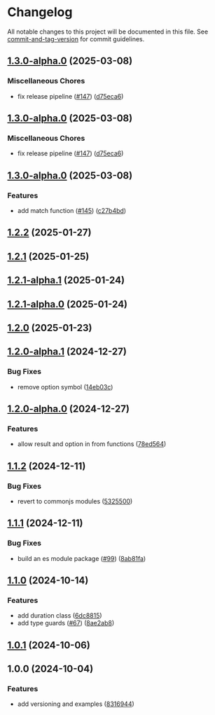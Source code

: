 # Changelog

All notable changes to this project will be documented in this file. See
[commit-and-tag-version](https://github.com/absolute-version/commit-and-tag-version)
for commit guidelines.

## [1.3.0-alpha.0](https://github.com/rowan-gud/ts-core/compare/v1.3.0-alpha.0...v1.3.0-alpha.0) (2025-03-08)


### Miscellaneous Chores

* fix release pipeline ([#147](https://github.com/rowan-gud/ts-core/issues/147)) ([d75eca6](https://github.com/rowan-gud/ts-core/commit/d75eca6e8313e19be89020c666db45db6942343f))

## [1.3.0-alpha.0](https://github.com/rowan-gud/ts-core/compare/v1.3.0-alpha.0...v1.3.0-alpha.0) (2025-03-08)


### Miscellaneous Chores

* fix release pipeline ([#147](https://github.com/rowan-gud/ts-core/issues/147)) ([d75eca6](https://github.com/rowan-gud/ts-core/commit/d75eca6e8313e19be89020c666db45db6942343f))

## [1.3.0-alpha.0](https://github.com/rowan-gud/ts-core/compare/v1.2.2...v1.3.0-alpha.0) (2025-03-08)


### Features

* add match function ([#145](https://github.com/rowan-gud/ts-core/issues/145)) ([c27b4bd](https://github.com/rowan-gud/ts-core/commit/c27b4bdb8a940d23a0075befee99ea79c7951826))

## [1.2.2](https://github.com/rowan-gud/ts-core/compare/v1.2.1...v1.2.2) (2025-01-27)

## [1.2.1](https://github.com/rowan-gud/ts-core/compare/v1.2.1-alpha.1...v1.2.1) (2025-01-25)

## [1.2.1-alpha.1](https://github.com/rowan-gud/ts-core/compare/v1.2.1-alpha.0...v1.2.1-alpha.1) (2025-01-24)

## [1.2.1-alpha.0](https://github.com/rowan-gud/ts-core/compare/v1.2.0...v1.2.1-alpha.0) (2025-01-24)

## [1.2.0](https://github.com/rowan-gud/ts-core/compare/v1.2.0-alpha.1...v1.2.0) (2025-01-23)

## [1.2.0-alpha.1](https://github.com/rowan-gud/ts-core/compare/v1.2.0-alpha.0...v1.2.0-alpha.1) (2024-12-27)

### Bug Fixes

- remove option symbol
  ([14eb03c](https://github.com/rowan-gud/ts-core/commit/14eb03c55136219fc2d1e04f937be4cd78b2a946))

## [1.2.0-alpha.0](https://github.com/rowan-gud/ts-core/compare/v1.1.2...v1.2.0-alpha.0) (2024-12-27)

### Features

- allow result and option in from functions
  ([78ed564](https://github.com/rowan-gud/ts-core/commit/78ed56483fcb7d8033cee60a62ebb37f0d513ef2))

## [1.1.2](https://github.com/rowan-gud/ts-core/compare/v1.1.1...v1.1.2) (2024-12-11)

### Bug Fixes

- revert to commonjs modules
  ([5325500](https://github.com/rowan-gud/ts-core/commit/53255006ba2980808f900375656266d5e473a89f))

## [1.1.1](https://github.com/rowan-gud/ts-core/compare/v1.1.0...v1.1.1) (2024-12-11)

### Bug Fixes

- build an es module package
  ([#99](https://github.com/rowan-gud/ts-core/issues/99))
  ([8ab81fa](https://github.com/rowan-gud/ts-core/commit/8ab81facf588b39e6ef06c2c01571c4e4b0e0ddf))

## [1.1.0](https://github.com/rowan-gud/ts-core/compare/v1.0.1...v1.1.0) (2024-10-14)

### Features

- add duration class
  ([6dc8815](https://github.com/rowan-gud/ts-core/commit/6dc8815a2ced5d3dcab2eb9d16c9702587e42d1a))
- add type guards ([#67](https://github.com/rowan-gud/ts-core/issues/67))
  ([8ae2ab8](https://github.com/rowan-gud/ts-core/commit/8ae2ab8f63c60f1529c4dede88c4477ef80ca091))

## [1.0.1](https://github.com/rowan-gud/ts-core/compare/v1.0.0...v1.0.1) (2024-10-06)

## 1.0.0 (2024-10-04)

### Features

- add versioning and examples
  ([8316944](https://github.com/rowan-gud/ts-core/commit/83169442c5c82dd0f752f42bdcf44f73ee82b478))
